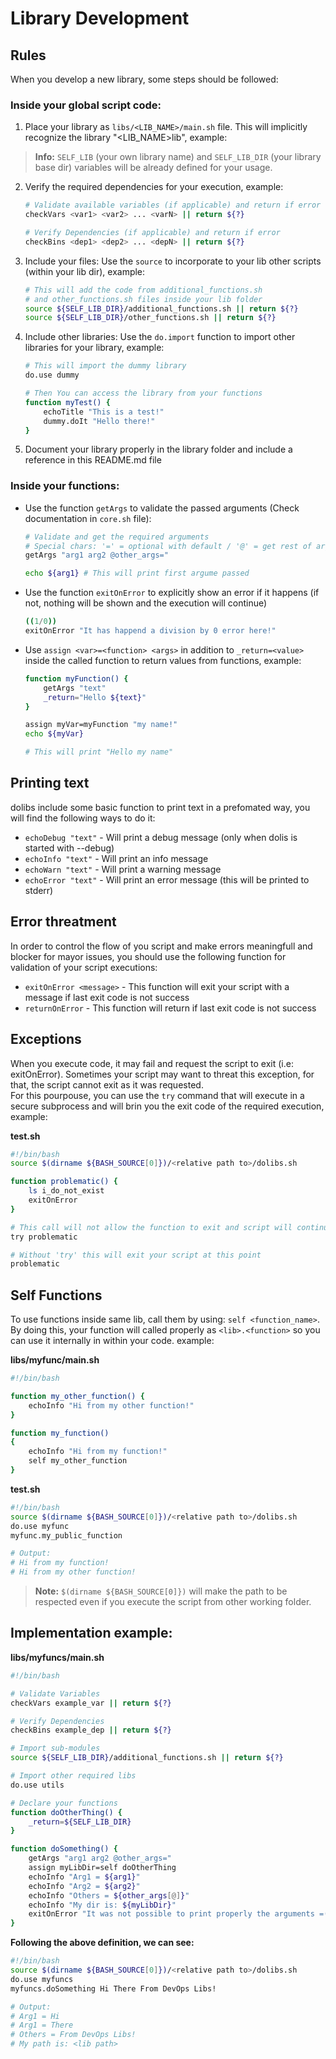 # Library Development

## Rules
When you develop a new library, some steps should be followed:

### Inside your global script code:
1. Place your library as `libs/<LIB_NAME>/main.sh` file. This will implicitly recognize the library "<LIB_NAME>lib", example:
> **Info:**  `SELF_LIB` (your own library name) and `SELF_LIB_DIR` (your library base dir) variables will be already defined for your usage.

2. Verify the required dependencies for your execution, example:
    ``` sh
    # Validate available variables (if applicable) and return if error
    checkVars <var1> <var2> ... <varN> || return ${?}

    # Verify Dependencies (if applicable) and return if error
    checkBins <dep1> <dep2> ... <depN> || return ${?}
    ```

3. Include your files:
    Use the `source` to incorporate to your lib other scripts (within your lib dir), example:
    ``` sh
    # This will add the code from additional_functions.sh 
    # and other_functions.sh files inside your lib folder
    source ${SELF_LIB_DIR}/additional_functions.sh || return ${?}
    source ${SELF_LIB_DIR}/other_functions.sh || return ${?}
    ```

4. Include other libraries:
    Use the `do.import` function to import other libraries for your library, example:
    ``` sh
    # This will import the dummy library
    do.use dummy

    # Then You can access the library from your functions
    function myTest() {
        echoTitle "This is a test!"
        dummy.doIt "Hello there!"
    }
    ```
5. Document your library properly in the library folder and include a reference in this README.md file    

### Inside your functions:

- Use the function `getArgs` to validate the passed arguments (Check documentation in `core.sh` file):
    ``` sh    
    # Validate and get the required arguments
    # Special chars: '=' = optional with default / '@' = get rest of arguments    
    getArgs "arg1 arg2 @other_args="

    echo ${arg1} # This will print first argume passed
    ```
- Use the function `exitOnError` to explicitly show an error if it happens (if not, nothing will be shown and the execution will continue)
    ``` sh
    ((1/0))
    exitOnError "It has happend a division by 0 error here!"
    ```
- Use `assign <var>=<function> <args>` in addition to `_return=<value>` inside the called function to return values from functions, example:
    ``` sh    
    function myFunction() {
        getArgs "text"
        _return="Hello ${text}"
    }

    assign myVar=myFunction "my name!"
    echo ${myVar}

    # This will print "Hello my name"
    ```

## Printing text

dolibs include some basic function to print text in a prefomated way, you will find the following ways to do it:

- `echoDebug "text"` - Will print a debug message (only when dolis is started with --debug)
- `echoInfo "text"` - Will print an info message
- `echoWarn "text"` - Will print a warning message
- `echoError "text"` - Will print an error message (this will be printed to stderr)

## Error threatment 

In order to control the flow of you script and make errors meaningfull and blocker for mayor issues, you should use the following function for validation of your script executions:

- `exitOnError <message>` - This function will exit your script with a message if last exit code is not success
- `returnOnError` - This function will return if last exit code is not success

## Exceptions

When you execute code, it may fail and request the script to exit (i.e: exitOnError). Sometimes your script may want to threat this exception, for that, the script cannot exit as it was requested.\
For this pourpouse, you can use the `try` command that will execute in a secure subprocess and will brin you the exit code of the required execution, example:

**test.sh**
``` sh
#!/bin/bash
source $(dirname ${BASH_SOURCE[0]})/<relative path to>/dolibs.sh

function problematic() {
    ls i_do_not_exist
    exitOnError
}

# This call will not allow the function to exit and script will continue and you can see result in the exit code
try problematic

# Without 'try' this will exit your script at this point
problematic

```

## Self Functions

To use functions inside same lib, call them by using: `self <function_name>`. By doing this, your function will called properly as `<lib>.<function>` so you can use it internally in within your code. example:

**libs/myfunc/main.sh**
``` sh
#!/bin/bash

function my_other_function() { 
    echoInfo "Hi from my other function!" 
}

function my_function() 
{ 
    echoInfo "Hi from my function!" 
    self my_other_function
}
```

**test.sh**
``` sh
#!/bin/bash
source $(dirname ${BASH_SOURCE[0]})/<relative path to>/dolibs.sh
do.use myfunc
myfunc.my_public_function

# Output:
# Hi from my function!
# Hi from my other function!
```

> **Note:** `$(dirname ${BASH_SOURCE[0]})` will make the path to be respected even if you execute the script from other working folder.

## Implementation example:

**libs/myfuncs/main.sh**
``` sh
#!/bin/bash

# Validate Variables
checkVars example_var || return ${?}

# Verify Dependencies
checkBins example_dep || return ${?}

# Import sub-modules
source ${SELF_LIB_DIR}/additional_functions.sh || return ${?}

# Import other required libs
do.use utils

# Declare your functions
function doOtherThing() {
    _return=${SELF_LIB_DIR}
}

function doSomething() {
    getArgs "arg1 arg2 @other_args="
    assign myLibDir=self doOtherThing
    echoInfo "Arg1 = ${arg1}"
    echoInfo "Arg2 = ${arg2}"
    echoInfo "Others = ${other_args[@]}"
    echoInfo "My dir is: ${myLibDir}"
    exitOnError "It was not possible to print properly the arguments =("
}
```

**Following the above definition, we can see:**
``` sh
#!/bin/bash
source $(dirname ${BASH_SOURCE[0]})/<relative path to>/dolibs.sh
do.use myfuncs
myfuncs.doSomething Hi There From DevOps Libs!

# Output:
# Arg1 = Hi
# Arg1 = There
# Others = From DevOps Libs!
# My path is: <lib path>
```
